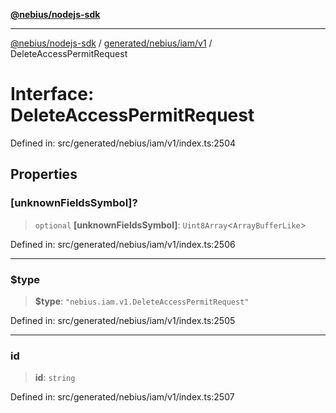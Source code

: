 [**@nebius/nodejs-sdk**](../../../../../README.md)

---

[@nebius/nodejs-sdk](../../../../../README.md) / [generated/nebius/iam/v1](../README.md) / DeleteAccessPermitRequest

# Interface: DeleteAccessPermitRequest

Defined in: src/generated/nebius/iam/v1/index.ts:2504

## Properties

### \[unknownFieldsSymbol\]?

> `optional` **\[unknownFieldsSymbol\]**: `Uint8Array`\<`ArrayBufferLike`\>

Defined in: src/generated/nebius/iam/v1/index.ts:2506

---

### $type

> **$type**: `"nebius.iam.v1.DeleteAccessPermitRequest"`

Defined in: src/generated/nebius/iam/v1/index.ts:2505

---

### id

> **id**: `string`

Defined in: src/generated/nebius/iam/v1/index.ts:2507

